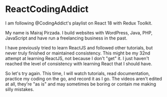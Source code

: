 # ReactCodingAddict

I am following @CodingAddict's playlist on React 18 with Redux Toolkit.

My name is Mairaj Pirzada. I build websites with WordPress, Java, PHP, JavaScript and have run a freelancing business in the past. 

I have previously tried to learn ReactJS and followed other tutorials, but never truly finished or maintained consistency. This might be my 32nd attempt at learning ReactJS, not because I don't "get" it. I just haven't reached the level of consistency with learning React that I should have.

So let's try again. This time, I will watch tutorials, read documentation, practice my coding on the go, and record it as I go. The videos aren't edited at all, they're "as is" and may sometimes be boring or contain me making silly mistakes.

